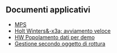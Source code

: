 ## Documenti applicativi
- [MPS](Sorgenti/DOC/TA/B£AMO/MPP_01)
- [Holt Winters&-x3a; avviamento veloce](Sorgenti/DOC/TA/B£AMO/MPHW02)
- [HW Popolamento dati per demo](Sorgenti/DOC/TA/B£AMO/MPHW03)
- [Gestione secondo oggetto di rottura](Sorgenti/DOC/TA/B£AMO/MPHW04)
